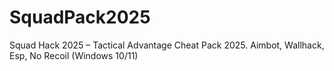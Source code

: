 # SquadPack2025
Squad Hack 2025 – Tactical Advantage Cheat Pack 2025. Aimbot, Wallhack, Esp, No Recoil (Windows 10/11)
 
 
 
 
